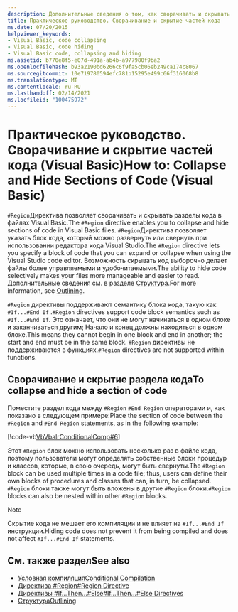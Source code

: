 ```yaml
---
description: Дополнительные сведения о том, как сворачивать и скрывать разделы кода (Visual Basic).
title: Практическое руководство. Сворачивание и скрытие частей кода
ms.date: 07/20/2015
helpviewer_keywords:
- Visual Basic, code collapsing
- Visual Basic, code hiding
- Visual Basic code, collapsing and hiding
ms.assetid: b770e8f5-e07d-491a-ab4b-a977980f9ba2
ms.openlocfilehash: b93a2190bd6266c6f9fa5cb06eb249ca174c8067
ms.sourcegitcommit: 10e719780594efc781b15295e499c66f316068b8
ms.translationtype: MT
ms.contentlocale: ru-RU
ms.lasthandoff: 02/14/2021
ms.locfileid: "100475972"
---
```

# <a name="how-to-collapse-and-hide-sections-of-code-visual-basic"></a><span data-ttu-id="17c34-103">Практическое руководство. Сворачивание и скрытие частей кода (Visual Basic)</span><span class="sxs-lookup"><span data-stu-id="17c34-103">How to: Collapse and Hide Sections of Code (Visual Basic)</span></span>

<span data-ttu-id="17c34-104">`#Region`Директива позволяет сворачивать и скрывать разделы кода в файлах Visual Basic.</span><span class="sxs-lookup"><span data-stu-id="17c34-104">The `#Region` directive enables you to collapse and hide sections of code in Visual Basic files.</span></span> <span data-ttu-id="17c34-105">`#Region`Директива позволяет указать блок кода, который можно развернуть или свернуть при использовании редактора кода Visual Studio.</span><span class="sxs-lookup"><span data-stu-id="17c34-105">The `#Region` directive lets you specify a block of code that you can expand or collapse when using the Visual Studio code editor.</span></span> <span data-ttu-id="17c34-106">Возможность скрывать код выборочно делает файлы более управляемыми и удобочитаемыми.</span><span class="sxs-lookup"><span data-stu-id="17c34-106">The ability to hide code selectively makes your files more manageable and easier to read.</span></span> <span data-ttu-id="17c34-107">Дополнительные сведения см. в разделе [Структура](/visualstudio/ide/outlining).</span><span class="sxs-lookup"><span data-stu-id="17c34-107">For more information, see [Outlining](/visualstudio/ide/outlining).</span></span>

<span data-ttu-id="17c34-108">`#Region` директивы поддерживают семантику блока кода, такую как `#If...#End If` .</span><span class="sxs-lookup"><span data-stu-id="17c34-108">`#Region` directives support code block semantics such as `#If...#End If`.</span></span> <span data-ttu-id="17c34-109">Это означает, что они не могут начинаться в одном блоке и заканчиваться другим; Начало и конец должны находиться в одном блоке.</span><span class="sxs-lookup"><span data-stu-id="17c34-109">This means they cannot begin in one block and end in another; the start and end must be in the same block.</span></span> <span data-ttu-id="17c34-110">`#Region` директивы не поддерживаются в функциях.</span><span class="sxs-lookup"><span data-stu-id="17c34-110">`#Region` directives are not supported within functions.</span></span>

## <a name="to-collapse-and-hide-a-section-of-code"></a><span data-ttu-id="17c34-111">Сворачивание и скрытие раздела кода</span><span class="sxs-lookup"><span data-stu-id="17c34-111">To collapse and hide a section of code</span></span>

<span data-ttu-id="17c34-112">Поместите раздел кода между `#Region` `#End Region` операторами и, как показано в следующем примере:</span><span class="sxs-lookup"><span data-stu-id="17c34-112">Place the section of code between the `#Region` and `#End Region` statements, as in the following example:</span></span>

[!code-vb[VbVbalrConditionalComp#6](~/samples/snippets/visualbasic/VS_Snippets_VBCSharp/VbVbalrConditionalComp/VB/Class1.vb#6)]

<span data-ttu-id="17c34-113">Этот `#Region` блок можно использовать несколько раз в файле кода, поэтому пользователи могут определять собственные блоки процедур и классов, которые, в свою очередь, могут быть свернуты.</span><span class="sxs-lookup"><span data-stu-id="17c34-113">The `#Region` block can be used multiple times in a code file; thus, users can define their own blocks of procedures and classes that can, in turn, be collapsed.</span></span> <span data-ttu-id="17c34-114">`#Region` блоки также могут быть вложены в другие `#Region` блоки.</span><span class="sxs-lookup"><span data-stu-id="17c34-114">`#Region` blocks can also be nested within other `#Region` blocks.</span></span>

> [!NOTE]
> <span data-ttu-id="17c34-115">Скрытие кода не мешает его компиляции и не влияет на `#If...#End If` инструкции.</span><span class="sxs-lookup"><span data-stu-id="17c34-115">Hiding code does not prevent it from being compiled and does not affect `#If...#End If` statements.</span></span>

## <a name="see-also"></a><span data-ttu-id="17c34-116">См. также раздел</span><span class="sxs-lookup"><span data-stu-id="17c34-116">See also</span></span>

- [<span data-ttu-id="17c34-117">Условная компиляция</span><span class="sxs-lookup"><span data-stu-id="17c34-117">Conditional Compilation</span></span>](conditional-compilation.md)
- [<span data-ttu-id="17c34-118">Директива #Region</span><span class="sxs-lookup"><span data-stu-id="17c34-118">#Region Directive</span></span>](../../language-reference/directives/region-directive.md)
- [<span data-ttu-id="17c34-119">Директивы #If...Then...#Else</span><span class="sxs-lookup"><span data-stu-id="17c34-119">#If...Then...#Else Directives</span></span>](../../language-reference/directives/if-then-else-directives.md)
- [<span data-ttu-id="17c34-120">Структура</span><span class="sxs-lookup"><span data-stu-id="17c34-120">Outlining</span></span>](/visualstudio/ide/outlining)
